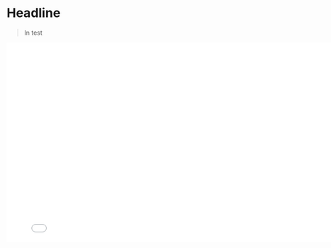# Headline

> In test

<iframe 
src="_media/compare_deblur.mp4" 
scrolling="no" 
border="0" 
frameborder="no" 
framespacing="0" 
allowfullscreen="true" 
height=450 
width=800> 
</iframe>
